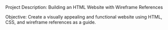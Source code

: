 Project Description: Building an HTML Website with Wireframe References

Objective: Create a visually appealing and functional website using HTML, CSS, and wireframe references as a guide.
